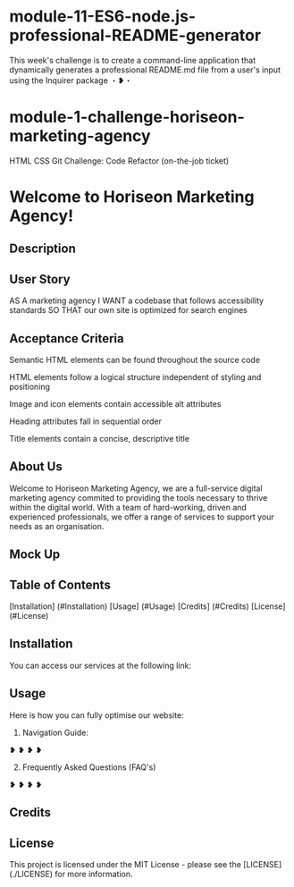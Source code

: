 # module-11-ES6-node.js-professional-README-generator
This week's challenge is to create a command-line application that dynamically generates a professional README.md file from a user's input using the Inquirer package ・❥・

# module-1-challenge-horiseon-marketing-agency
HTML CSS Git Challenge: Code Refactor (on-the-job ticket) 

# Welcome to Horiseon Marketing Agency! #


## Description ##


## User Story ## 

AS A marketing agency
I WANT a codebase that follows accessibility standards
SO THAT our own site is optimized for search engines


## Acceptance Criteria ## 

Semantic HTML elements can be found throughout the source code

HTML elements follow a logical structure independent of styling and positioning

Image and icon elements contain accessible alt attributes

Heading attributes fall in sequential order

Title elements contain a concise, descriptive title


## About Us ##

Welcome to Horiseon Marketing Agency, we are a full-service digital marketing agency commited to providing the tools necessary to thrive within the digital world. With a team of hard-working, driven and experienced professionals, we offer a range of services to support your needs as an organisation. 

## Mock Up ## 




## Table of Contents ## 

[Installation] (#Installation)
[Usage] (#Usage)
[Credits] (#Credits)
[License] (#License)


## Installation ##

You can access our services at the following link:


## Usage ##

Here is how you can fully optimise our website: 

1. Navigation Guide:

❥ 
❥
❥
❥


2. Frequently Asked Questions (FAQ's)

❥ 
❥
❥
❥

## Credits ##



## License ## 

This project is licensed under the MIT License - please see the [LICENSE] (./LICENSE) for more information. 


